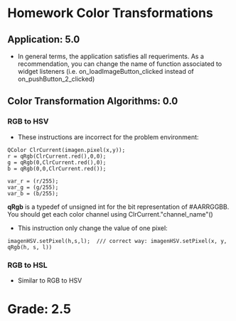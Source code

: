 # Homework Color Transformations

## Application: 5.0

* In general terms, the application satisfies all requeriments. As a recommendation, you can change the name of function associated to widget listeners (i.e. on_loadImageButton_clicked instead of on_pushButton_2_clicked) 

## Color Transformation Algorithms: 0.0

### RGB to HSV

* These instructions are incorrect for the problem environment:

```
QColor ClrCurrent(imagen.pixel(x,y));
r = qRgb(ClrCurrent.red(),0,0);
g = qRgb(0,ClrCurrent.red(),0);
b = qRgb(0,0,ClrCurrent.red());

var_r = (r/255);
var_g = (g/255);
var_b = (b/255);
```

 __qRgb__ is a typedef of unsigned int for the bit representation of \#AARRGGBB. You should get each color channel using ClrCurrent."channel_name"()
 
 * This instruction only change the value of one pixel:
 
 ```
 imagenHSV.setPixel(h,s,l);  /// correct way: imagenHSV.setPixel(x, y, qRgb(h, s, l))
 ```
 
 
### RGB to HSL

* Similar to RGB to HSV

# Grade: 2.5